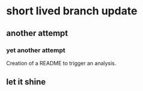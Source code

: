 # short lived branch update
## another attempt
### yet another attempt
Creation of a README to trigger an analysis.
## let it shine
